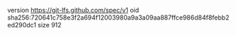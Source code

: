 version https://git-lfs.github.com/spec/v1
oid sha256:720641c758e3f2a694f12003980a9a3a09aa887ffce986d84f8febb2ed290dc1
size 912

